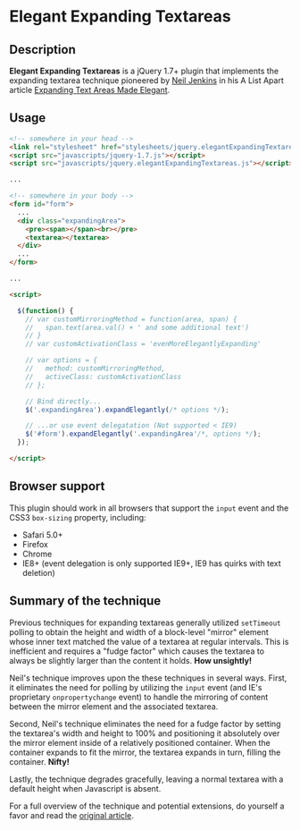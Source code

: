 # Elegant Expanding Textareas

## Description

**Elegant Expanding Textareas** is a jQuery 1.7+ plugin that implements the expanding textarea technique pioneered by [Neil Jenkins](http://nmjenkins.com/) in his A List Apart article [Expanding Text Areas Made Elegant](http://www.alistapart.com/articles/expanding-text-areas-made-elegant/).

## Usage

```html
<!-- somewhere in your head -->
<link rel="stylesheet" href="stylesheets/jquery.elegantExpandingTextareas.css">
<script src="javascripts/jquery-1.7.js"></script>
<script src="javascripts/jquery.elegantExpandingTextareas.js"></script>

...

<!-- somewhere in your body -->
<form id="form">
  ...
  <div class="expandingArea">
    <pre><span></span><br></pre>
    <textarea></textarea>
  </div>
  ...
</form>

...

<script>

  $(function() {
    // var customMirroringMethod = function(area, span) {
    //   span.text(area.val() + ' and some additional text')
    // }
    // var customActivationClass = 'evenMoreElegantlyExpanding'

    // var options = {
    //   method: customMirroringMethod,
    //   activeClass: customActivationClass
    // };

    // Bind directly...
    $('.expandingArea').expandElegantly(/* options */);

    // ...or use event delegatation (Not supported < IE9)
    $('#form').expandElegantly('.expandingArea'/*, options */);
  });

</script>
```

## Browser support

This plugin should work in all browsers that support the `input` event and the CSS3 `box-sizing` property, including:

* Safari 5.0+
* Firefox
* Chrome
* IE8+ (event delegation is only supported IE9+, IE9 has quirks with text deletion)

## Summary of the technique

Previous techniques for expanding textareas generally utilized `setTimeout` polling to obtain the height and width of a block-level "mirror" element whose inner text matched the value of a textarea at regular intervals. This is inefficient and requires a "fudge factor" which causes the textarea to always be slightly larger than the content it holds. **How unsightly!**

Neil's technique improves upon the these techniques in several ways. First, it eliminates the need for polling by utilizing the `input` event (and IE's proprietary `onpropertychange` event) to handle the mirroring of content between the mirror element and the associated textarea.

Second, Neil's technique eliminates the need for a fudge factor by setting the textarea's width and height to 100% and positioning it absolutely over the mirror element inside of a relatively positioned container. When the container expands to fit the mirror, the textarea expands in turn, filling the container. **Nifty!**

Lastly, the technique degrades gracefully, leaving a normal textarea with a default height when Javascript is absent.

For a full overview of the technique and potential extensions, do yourself a favor and read the [original article](http://www.alistapart.com/articles/expanding-text-areas-made-elegant/).